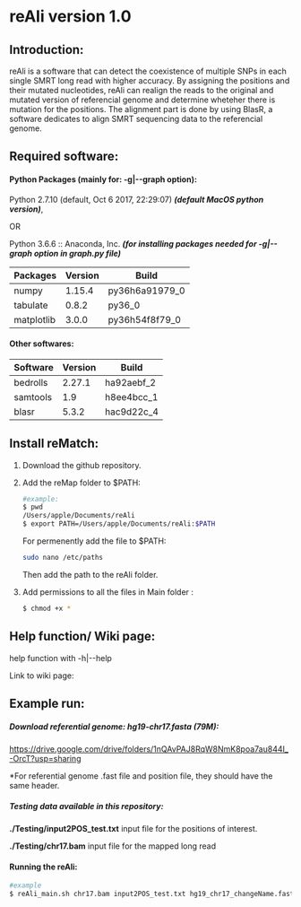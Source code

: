 # reAli version 1.0

## Introduction:

reAli is a software that can detect the coexistence of multiple SNPs in each single SMRT long read with higher accuracy. By assigning the positions and their mutated nucleotides, reAli can realign the reads to the original and mutated version of referencial genome and determine wheteher there is mutation for the positions. The alignment part is done by using BlasR, a software dedicates to align SMRT sequencing data to the referencial genome.



## Required software:

#### Python Packages (mainly for: -g|--graph option):

Python 2.7.10 (default, Oct  6 2017, 22:29:07) ***(default MacOS python version)***,

OR

Python 3.6.6 :: Anaconda, Inc. ***(for installing packages needed for -g|--graph option in graph.py file)***

| Packages   | Version | Build          |
| ---------- | ------- | -------------- |
| numpy      | 1.15.4  | py36h6a91979_0 |
| tabulate   | 0.8.2   | py36_0         |
| matplotlib | 3.0.0   | py36h54f8f79_0 |

#### Other softwares:

| Software | Version | Build      |
| -------- | ------- | ---------- |
| bedrolls | 2.27.1  | ha92aebf_2 |
| samtools | 1.9     | h8ee4bcc_1 |
| blasr    | 5.3.2   | hac9d22c_4 |

## Install reMatch:

1. Download the github repository.

2. Add the reMap folder to $PATH:

   ```bash
   #example:
   $ pwd
   /Users/apple/Documents/reAli
   $ export PATH=/Users/apple/Documents/reAli:$PATH
   ```

   For permenently add the file to $PATH:

   ```bash
   sudo nano /etc/paths
   ```

   Then add the path to the reAli folder.

3. Add permissions to all the files in Main folder :

   ```bash
   $ chmod +x *
   ```


## Help function/ Wiki page:

help function with -h|--help

Link to wiki page:



## Example run:

##### Download referential genome: hg19-chr17.fasta (79M):

 https://drive.google.com/drive/folders/1nQAvPAJ8RqW8NmK8poa7au844I_-OrcT?usp=sharing

*For referential genome .fast file and position file, they should have the same header.

##### Testing data available in this repository: 

**./Testing/input2POS_test.txt** input file for the positions of interest.

**./Testing/chr17.bam** input file for the mapped long read

#### Running the reAli:

```bash
#example
$ reAli_main.sh chr17.bam input2POS_test.txt hg19_chr17_changeName.fasta 
```

